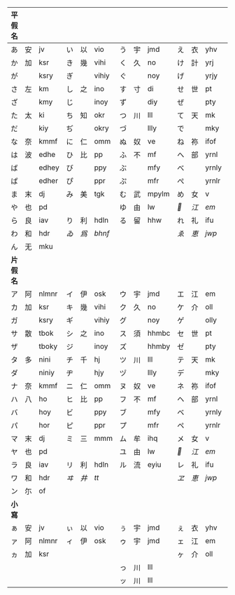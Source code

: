 |**平假名**|||||||||||||||
|---|---|---|---|---|---|---|---|---|---|---|---|---|---|---|
| あ | 安 | jv | い | 以 | vio | う | 宇 | jmd | え | 衣 | yhv | お | 於 | ysoy |
| か | 加 | ksr | き | 幾 | vihi | く | 久 | no | け | 計 | yrj | こ | 己 | su |
| が |  | ksry | ぎ |  | vihiy | ぐ |  | noy | げ |  | yrjy | ご |  | suy |
| さ | 左 | km | し | 之 | ino | す | 寸 | di | せ | 世 | pt | そ | 曽 | cwa |
| ざ |  | kmy | じ |  | inoy | ず |  | diy | ぜ |  | pty | ぞ |  | cway |
| た | 太 | ki | ち | 知 | okr | つ | 川 | lll | て | 天 | mk | と | 止 | ylm |
| だ |  | kiy | ぢ |  | okry | づ |  | llly | で |  | mky | ど |  | ylmy |
| な | 奈 | kmmf | に | 仁 | omm | ぬ | 奴 | ve | ね | 祢 | ifof | の | 乃 | nhs |
| は | 波 | edhe | ひ | 比 | pp | ふ | 不 | mf | へ | 部 | yrnl | ほ | 保 | ord |
| ば |  | edhey | び |  | ppy | ぶ |  | mfy | べ |  | yrnly | ぼ |  | ordy |
| ぱ |  | edher | ぴ |  | ppr | ぷ |  | mfr | ぺ |  | yrnlr | ぽ |  | ordr |
| ま | 末 | dj | み | 美 | tgk | む | 武 | mpylm | め | 女 | v | も | 毛 | hqu |
| や | 也 | pd |  |  |  | ゆ | 由 | lw | *𛀁* | *江* | *em* | よ | 与 | ysm |
| ら | 良 | iav | り | 利 | hdln | る | 留 | hhw | れ | 礼 | ifu | ろ | 呂 | rhr |
| わ | 和 | hdr | *ゐ* | *爲* | *bhnf* |  |  |  | *ゑ* | *恵* | *jwp* | を | 遠 | ygrv |
| ん | 无 | mku |
|**片假名**|||||||||||||||
| ア | 阿 | nlmnr | イ | 伊 | osk | ウ | 宇 | jmd | エ | 江 | em | オ | 於 | ysoy |
| カ | 加 | ksr | キ | 幾 | vihi | ク | 久 | no | ケ | 介 | oll | コ | 己 | su |
| ガ |  | ksry | ギ |  | vihiy | グ |  | noy | ゲ |  | olly | ゴ |  | suy |
| サ | 散 | tbok | シ | 之 | ino | ス | 須 | hhmbc | セ | 世 | pt | ソ | 曽 | cwa |
| ザ |  | tboky | ジ |  | inoy | ズ |  | hhmby | ゼ |  | pty | ゾ |  | cway |
| タ | 多 | nini | チ | 千 | hj | ツ | 川 | lll | テ | 天 | mk | ト | 止 | ylm |
| ダ |  | niniy | ヂ |  | hjy | ヅ |  | llly | デ |  | mky | ド |  | ylmy |
| ナ | 奈 | kmmf | ニ | 仁 | omm | ヌ | 奴 | ve | ネ | 祢 | ifof | ノ | 乃 | nhs |
| ハ | 八 | ho | ヒ | 比 | pp | フ | 不 | mf | ヘ | 部 | yrnl | ホ | 保 | ord |
| バ |  | hoy | ビ |  | ppy | ブ |  | mfy | ベ |  | yrnly | ボ |  | ordy |
| パ |  | hor | ピ |  | ppr | プ |  | mfr | ペ |  | yrnlr | ポ |  | ordr |
| マ | 末 | dj | ミ | 三 | mmm | ム | 牟 | ihq | メ | 女 | v | モ | 毛 | hqu |
| ヤ | 也 | pd |  |  |  | ユ | 由 | lw | *𛄡* | *江* | *em* | ヨ | 與 | hxyc |
| ラ | 良 | iav | リ | 利 | hdln | ル | 流 | eyiu | レ | 礼 | ifu | ロ | 呂 | rhr |
| ワ | 和 | hdr | *ヰ* | *井* | *tt* |  |  |  | *ヱ* | *恵* | *jwp* | ヲ | 乎 | hfd |
| ン | 尓 | of |
|**小寫**|||||||||||||||
| ぁ | 安 | jv | ぃ | 以 | vio | ぅ | 宇 | jmd | ぇ | 衣 | yhv | ぉ | 於 | ysoy |
| ァ | 阿 | nlmnr | ィ | 伊 | osk | ゥ | 宇 | jmd | ェ | 江 | em | ォ | 於 | ysoy |
| ヵ | 加 | ksr |  |  |  |  |  |  | ヶ | 介 | oll |  |  |  |
|  |  |  |  |  |  | っ | 川 | lll |  |  |  |  |  |  |
|  |  |  |  |  |  | ッ | 川 | lll |

